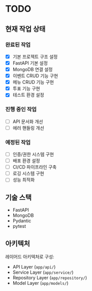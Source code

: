 # TODO

## 현재 작업 상태

### 완료된 작업
- [x] 기본 프로젝트 구조 설정
- [x] FastAPI 기본 설정
- [x] MongoDB 연결 설정
- [x] 이벤트 CRUD 기능 구현
- [x] 메뉴 CRUD 기능 구현
- [x] 투표 기능 구현
- [x] 테스트 환경 설정

### 진행 중인 작업
- [ ] API 문서화 개선
- [ ] 에러 핸들링 개선

### 예정된 작업
- [ ] 인증/권한 시스템 구현
- [ ] 배포 환경 설정
- [ ] CI/CD 파이프라인 구축
- [ ] 로깅 시스템 구현
- [ ] 성능 최적화

## 기술 스택
- FastAPI
- MongoDB
- Pydantic
- pytest

## 아키텍처
레이어드 아키텍처로 구성:
- API Layer (`app/api/`)
- Service Layer (`app/service/`)  
- Repository Layer (`app/repository/`)
- Model Layer (`app/models/`)